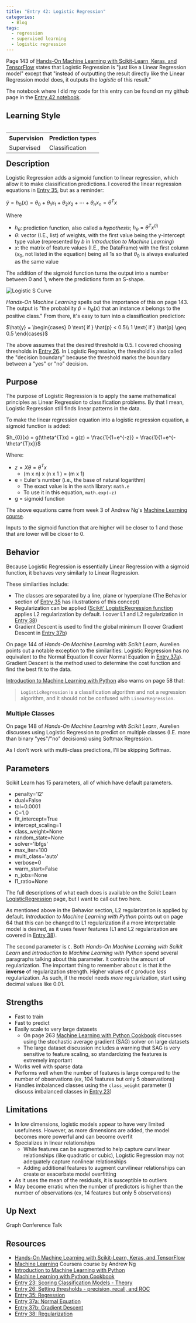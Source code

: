 ```yaml
---
title: "Entry 42: Logistic Regression"
categories:
  - Blog
tags:
  - regression
  - supervised learning
  - logistic regression
---
```


Page 143 of [Hands-On Machine Learning with Scikit-Learn, Keras, and TensorFlow](https://www.amazon.com/Hands-Machine-Learning-Scikit-Learn-TensorFlow/dp/1492032646) states that Logistic Regression is "just like a Linear Regression model" except that "instead of outputting the result directly like the Linear Regression model does, it outputs the *logistic* of this result."

The notebook where I did my code for this entry can be found on my github page in the [Entry 42 notebook](https://github.com/julielinx/datascience_diaries/blob/master/03_supervised_learning/42a_nb_regression_logistic.ipynb).

## Learning Style

<table align='left'>
    <tr>
        <th>Supervision</th>
        <th>Prediction types</th>
    </tr>
    <tr>
        <td>Supervised</td>
        <td>Classification</td>
    </tr>
</table>

## Description

Logistic Regression adds a sigmoid function to linear regression, which allow it to make classification predictions. I covered the linear regression equations in [Entry 35](https://julielinx.github.io/blog/35_regression/), but as a reminder:

$\hat{y} = h_{0}(x) = \theta_{0} + \theta_{1}x_{1} + \theta_{2}x_{2} + \dotsb + \theta_{n}x_{n} = \theta^{T} x$

Where

- $h_{\theta}$: prediction function, also called a *hypothesis*; $h_{\theta} = \theta^{T}x^{(i)}$
- $\theta$: vector (I.E., list) of weights, with the first value being the y-intercept type value (represented by *b* in *Introduction to Machine Learning*)
- $x$: the matrix of feature values (I.E., the DataFrame) with the first column ($x_{0}$, not listed in the equation) being all 1s so that $\theta_{0}$ is always evaluated as the same value

The addition of the sigmoid function turns the output into a number between 0 and 1, where the predictions form an S-shape.

![Logistic S Curve](https://julielinx.github.io/assets/images/42_logistic_s_curve.png)

*Hands-On Machine Learning* spells out the importance of this on page 143. The output is "the probability $\hat{p} = h_{\theta}(x)$ that an instance $x$ belongs to the positive class." From there, it's easy to turn into a classification prediction:

$\hat{y} = 
\begin{cases}
    0 \text{ if } \hat{p} < 0.5\\
    1 \text{ if } \hat{p} \geq 0.5
  \end{cases}$
  
The above assumes that the desired threshold is 0.5. I covered choosing thresholds in [Entry 26](https://julielinx.github.io/blog/26_thresholds_pr_roc/). In Logistic Regression, the threshold is also called the "decision boundary" because the threshold marks the boundary between a "yes" or "no" decision.

## Purpose

The purpose of Logistic Regression is to apply the same mathematical principles as Linear Regression to classification problems. By that I mean, Logistic Regression still finds linear patterns in the data.

To make the linear regression equation into a logistic regression equation, a sigmoid function is added:

$h_{0}(x) = g(\theta^{T}x) = g(z) = \frac{1}{1+e^{-z}} = \frac{1}{1+e^{-\theta^{T}x}}$

Where:
- $z = X \theta = \theta^{T}x$
  - (m x n) x (n x 1 ) = (m x 1)
- e = Euler's number (i.e., the base of natural logarithm)
  - The exact value is in the `math` library: `math.e`
  - To use it in this equation, `math.exp(-z)`
- g = sigmoid function

The above equations came from week 3 of Andrew Ng's [Machine Learning course](https://www.coursera.org/learn/machine-learning).

Inputs to the sigmoid function that are higher will be closer to 1 and those that are lower will be closer to 0.

## Behavior

Because Logistic Regression is essentially Linear Regression with a sigmoid function, it behaves very similarly to Linear Regression.

These similarities include:
- The classes are separated by a line, plane or hyperplane (The Behavior section of [Entry 35](https://julielinx.github.io/blog/35_regression/) has illustrations of this concept)
- Regularization can be applied ([Scikit' LogisticRegression function](https://scikit-learn.org/stable/modules/generated/sklearn.linear_model.LogisticRegression.html) applies L2 regularization by default. I cover L1 and L2 regularization in [Entry 38](https://julielinx.github.io/blog/38_l1_l2_regularization/))
- Gradient Descent is used to find the global minimum (I cover Gradient Descent in [Entry 37b](https://julielinx.github.io/blog/37b_regression_gradient_descent/))

On page 144 of *Hands-On Machine Learning with Scikit Learn*, Aurelien points out a notable exception to the similarities: Logistic Regression has no equivalent to the Normal Equation (I cover Normal Equation in [Entry 37a](https://julielinx.github.io/blog/37a_regression_normal_equation/)). Gradient Descent is the method used to determine the cost function and find the best fit to the data.

[Introduction to Machine Learning with Python](https://www.amazon.com/Introduction-Machine-Learning-Python-Scientists/dp/1449369413) also warns on page 58 that:

> `LogisticRegression` is a classification algorithm and not a regression algorithm, and it should not be confused with `LinearRegression`.

### Multiple Classes

On page 148 of *Hands-On Machine Learning with Scikit Learn*, Aurelien discusses using Logistic Regression to predict on multiple classes (I.E. more than binary "yes"/"no" decisions) using Softmax Regression.

As I don't work with multi-class predictions, I'll be skipping Softmax. 

## Parameters

Scikit Learn has 15 parameters, all of which have default parameters.

- penalty='l2'
- dual=False
- tol=0.0001
- C=1.0
- fit_intercept=True
- intercept_scaling=1
- class_weight=None
- random_state=None
- solver='lbfgs'
- max_iter=100
- multi_class='auto'
- verbose=0
- warm_start=False
- n_jobs=None
- l1_ratio=None

The full descriptions of what each does is available on the Scikit Learn [LogisticRegression](https://scikit-learn.org/stable/modules/generated/sklearn.linear_model.LogisticRegression.html) page, but I want to call out two here.

As mentioned above in the Behavior section, L2 regularization is applied by default. *Introduction to Machine Learning with Python* points out on page 64 that this can be changed to L1 regularization if a more interpretable model is desired, as it uses fewer features (L1 and L2 regularization are covered in [Entry 38](https://julielinx.github.io/blog/38_l1_l2_regularization/)).

The second parameter is `C`. Both *Hands-On Machine Learning with Scikit Learn* and *Introduction to Machine Learning with Python* spend several paragraphs talking about this parameter. It controls the amount of regularization. The important thing to remember about `C` is that it the **inverse** of regularization strength. Higher values of `C` produce *less* regularization. As such, if the model needs *more* regularization, start using decimal values like 0.01.

## Strengths

- Fast to train
- Fast to predict
- Easily scale to very large datasets
  - On page 263 [Machine Learning with Python Cookbook](https://www.amazon.com/Machine-Learning-Python-Cookbook-Preprocessing/dp/1491989386) discusses using the stochastic average gradient (SAG) solver on large datasets
  - The large dataset discussion includes a warning that SAG is very sensitive to feature scaling, so standardizing the features is extremely important
- Works well with sparse data
- Performs well when the number of features is large compared to the number of observations (ex, 104 features but only 5 observations)
- Handles imbalanced classes using the `class_weight` parameter (I discuss imbalanced classes in [Entry 23](https://julielinx.github.io/blog/23_class_score_theory/))

## Limitations

- In low dimensions, logistic models appear to have very limited usefulness. However, as more dimensions are added, the model becomes more powerful and can become overfit
- Specializes in linear relationships
  - While features can be augmented to help capture curvilinear relationships (like quadratic or cubic), Logistic Regression may not adequately capture nonlinear relationships
  - Adding additional features to augment curvilinear relationships can create or exacerbate model overfitting
- As it uses the mean of the residuals, it is susceptible to outliers
- May become erratic when the number of predictors is higher than the number of observations (ex, 14 features but only 5 observations)

## Up Next

Graph Conference Talk

## Resources

- [Hands-On Machine Learning with Scikit-Learn, Keras, and TensorFlow](https://www.amazon.com/Hands-Machine-Learning-Scikit-Learn-TensorFlow/dp/1492032646)
- [Machine Learning](https://www.coursera.org/learn/machine-learning) Coursera course by Andrew Ng
- [Introduction to Machine Learning with Python](https://www.amazon.com/Introduction-Machine-Learning-Python-Scientists/dp/1449369413)
- [Machine Learning with Python Cookbook](https://www.amazon.com/Machine-Learning-Python-Cookbook-Preprocessing/dp/1491989386)
- [Entry 23: Scoring Classification Models - Theory](https://julielinx.github.io/blog/23_class_score_theory/)
- [Entry 26: Setting thresholds - precision, recall, and ROC](https://julielinx.github.io/blog/26_thresholds_pr_roc/)
- [Entry 35: Regression](https://julielinx.github.io/blog/35_regression/)
- [Entry 37a: Normal Equation](https://julielinx.github.io/blog/37a_regression_normal_equation/)
- [Entry 37b: Gradient Descent](https://julielinx.github.io/blog/37b_regression_gradient_descent/)
- [Entry 38: Regularization](https://julielinx.github.io/blog/38_l1_l2_regularization/)